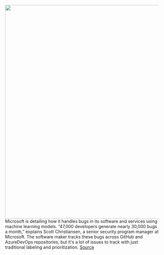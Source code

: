 <img src='https://cdn.vox-cdn.com/thumbor/JOymxjWn9JtjbM6M2nD_mlztQwc=/0x0:2040x1360/1200x800/filters:focal(857x517:1183x843)/cdn.vox-cdn.com/uploads/chorus_image/image/66687897/acastro_180507_1777_microsoft_0001.0.jpg' width='700px' /><br/>
Microsoft is detailing how it handles bugs in its software and services using machine learning models. “47,000 developers generate nearly 30,000 bugs a month,” explains Scott Christiansen, a senior security program manager at Microsoft. The software maker tracks these bugs across GitHub and AzureDevOps repositories, but it's a lot of issues to track with just traditional labeling and prioritization.
<a href='https://www.theverge.com/2020/4/22/21230816/microsoft-developers-bugs-machine-learning-numbers-statistics'> Source <a/>